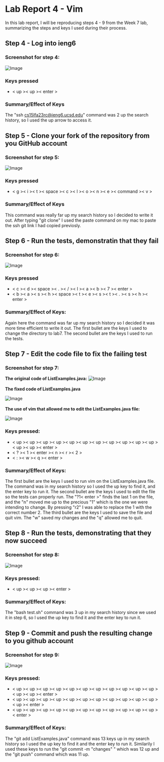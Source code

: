 # Lab Report 4 - Vim
In this lab report, I will be reproducing steps 4 - 9 from the Week 7 lab, summarizing the steps and keys I used during their process. 
## Step 4 - Log into ieng6
### **Screenshot for step 4:**
![Image](LR4.step4.png)
### **Keys pressed**
- < up >< up >< enter >
### **Summary/Effect of Keys**
The "ssh cs15lfa23rc@ieng6.ucsd.edu" command was 2 up the search history, so I used the up arrow to access it.
## Step 5 - Clone your fork of the repository from you GitHub account
### **Screenshot for step 5:**
![Image](LR4.step5.png)
### **Keys pressed**
- < g >< i >< t >< space >< c >< l >< o >< n >< e >< command >< v >
### **Summary/Effect of Keys**
This command was really far up my search history so I decided to write it out. After typing "git clone" I used the paste command on my mac to paste the ssh git link I had copied previosly.
## Step 6 - Run the tests, demonstratin that they fail
### **Screenshot for step 6:**
![Image](LR4.step6.png)
### **Keys pressed**
- < c >< d >< space >< . >< / >< l >< a >< b >< 7 >< enter >
- < b >< a >< s >< h >< space >< t >< e >< s >< t >< . >< s >< h >< enter >
### **Summary/Effect of Keys:**
Again here the command was far up my search history so I decided it was more time efficient to write it out. The first bullet are the keys I used to change the directory to lab7. The second bullet are the keys I used to run the tests.
## Step 7 - Edit the code file to fix the failing test
### **Screenshot for step 7:**
**The original code of ListExamples.java:**
![Image](LR4.step7before.png)
<br><br>
**The fixed code of ListExamples.java**

![Image](LR4.step7after.png)
<br><br> **The use of vim that allowed me to edit the ListExamples.java file:**

![Image](LR4.step7.png)
### **Keys pressed:**
- < up >< up >< up >< up >< up >< up >< up >< up >< up >< up >< up >< up >< up >< enter >
- < ? >< 1 >< enter >< n >< r >< 2 >
- < : >< w >< q >< enter >
### **Summary/Effect of Keys:**
The first bullet are the keys I used to run vim on the ListExamples.java file. The command was in my search history so I used the up key to find it, and the enter key to run it. The second bullet are the keys I used to edit the file so the tests can properly run. The "?1< enter >" finds the last 1 on the file, and the "n" moved me up to the precious "1" which is the one we were intending to change. By pressing "r2" I was able to replace the 1 with the correct number 2. The third bullet are the keys I used to save the file and quit vim. The "w" saved my changes and the "q" allowed me to quit. 
## Step 8 - Run the tests, demonstrating that they now succeed
### **Screenshot for step 8:**
![Image](LR4.step8.png)
### **Keys pressed:**
- < up >< up >< up >< enter >
### **Summary/Effect of Keys:**
The "bash test.sh" command was 3 up in my search history since we used it in step 6, so I used the up key to find it and the enter key to run it. 
## Step 9 - Commit and push the resulting change to you github account
### **Screenshot for step 9:**
![Image](LR4.step9.png)
### **Keys pressed:**
- < up >< up >< up >< up >< up >< up >< up >< up >< up >< up >< up >< up >< up >< enter >
- < up >< up >< up >< up >< up >< up >< up >< up >< up >< up >< up >< up >< enter >
- < up >< up >< up >< up >< up >< up >< up >< up >< up >< up >< up >< enter >
### **Summary/Effect of Keys:**
The "git add ListExamples.java" command was 13 keys up in my search history so I used the up key to find it and the enter key to run it. Similarily I used these keys to run the "git commit -m "changes" " which was 12 up and the "git push" command which was 11 up.